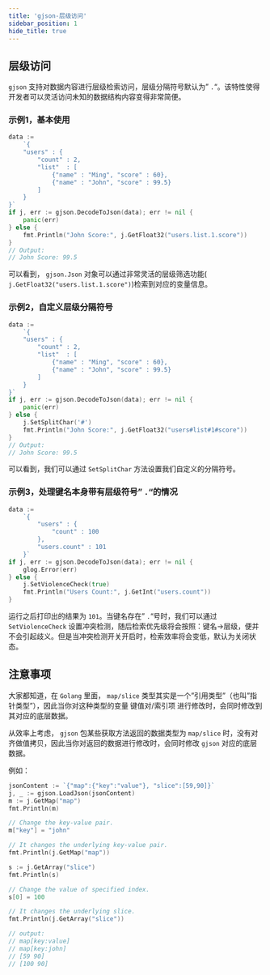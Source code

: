 ```yaml
---
title: 'gjson-层级访问'
sidebar_position: 1
hide_title: true
---
```


## 层级访问

`gjson` 支持对数据内容进行层级检索访问，层级分隔符号默认为” `.`“。该特性使得开发者可以灵活访问未知的数据结构内容变得非常简便。

### 示例1，基本使用

```  go
data :=
    `{
    "users" : {
        "count" : 2,
        "list"  : [
            {"name" : "Ming", "score" : 60},
            {"name" : "John", "score" : 99.5}
        ]
    }
}`
if j, err := gjson.DecodeToJson(data); err != nil {
    panic(err)
} else {
    fmt.Println("John Score:", j.GetFloat32("users.list.1.score"))
}
// Output:
// John Score: 99.5

```

可以看到， `gjson.Json` 对象可以通过非常灵活的层级筛选功能( `j.GetFloat32("users.list.1.score")`)检索到对应的变量信息。

### 示例2，自定义层级分隔符号

```  go
data :=
    `{
    "users" : {
        "count" : 2,
        "list"  : [
            {"name" : "Ming", "score" : 60},
            {"name" : "John", "score" : 99.5}
        ]
    }
}`
if j, err := gjson.DecodeToJson(data); err != nil {
    panic(err)
} else {
    j.SetSplitChar('#')
    fmt.Println("John Score:", j.GetFloat32("users#list#1#score"))
}
// Output:
// John Score: 99.5

```

可以看到，我们可以通过 `SetSplitChar` 方法设置我们自定义的分隔符号。

### 示例3，处理键名本身带有层级符号” `.`“的情况

```  go
data :=
    `{
        "users" : {
            "count" : 100
        },
        "users.count" : 101
    }`
if j, err := gjson.DecodeToJson(data); err != nil {
    glog.Error(err)
} else {
    j.SetViolenceCheck(true)
    fmt.Println("Users Count:", j.GetInt("users.count"))
}

```

运行之后打印出的结果为 `101`。当键名存在” `.`“号时，我们可以通过 `SetViolenceCheck` 设置冲突检测，随后检索优先级将会按照：键名->层级，便并不会引起歧义。但是当冲突检测开关开启时，检索效率将会变低，默认为关闭状态。

## 注意事项

大家都知道，在 `Golang` 里面， `map/slice` 类型其实是一个”引用类型”（也叫”指针类型”），因此当你对这种类型的变量 键值对/索引项 进行修改时，会同时修改到其对应的底层数据。

从效率上考虑， `gjson` 包某些获取方法返回的数据类型为 `map/slice` 时，没有对齐做值拷贝，因此当你对返回的数据进行修改时，会同时修改 `gjson` 对应的底层数据。

例如：

```  go
jsonContent := `{"map":{"key":"value"}, "slice":[59,90]}`
j, _ := gjson.LoadJson(jsonContent)
m := j.GetMap("map")
fmt.Println(m)

// Change the key-value pair.
m["key"] = "john"

// It changes the underlying key-value pair.
fmt.Println(j.GetMap("map"))

s := j.GetArray("slice")
fmt.Println(s)

// Change the value of specified index.
s[0] = 100

// It changes the underlying slice.
fmt.Println(j.GetArray("slice"))

// output:
// map[key:value]
// map[key:john]
// [59 90]
// [100 90]

```